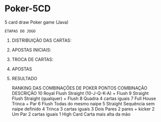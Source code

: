 # Poker-5CD
5 card draw Poker game (Java)

	ETAPAS DO JOGO
1. DISTRIBUIÇÃO DAS CARTAS:
2. APOSTAS INICIAIS:
3. TROCA DE CARTAS:
4. APOSTAS
5. RESULTADO

	RANKING DAS COMBINAÇÕES DE POKER
PONTOS    COMBINAÇÃO         DESCRIÇÃO
10        Royal Flush        Straight (10-J-Q-K-A) + Flush
9         Straight Flush     Straight (qualquer) + Flush
8         Quadra             4 cartas iguais
7         Full House         Trinca + Par
6         Flush              Todas do mesmo naipe
5         Straight           Sequência sem naipe definido
4         Trinca             3 cartas iguais
3         Dois Pares         2 pares + kicker
2         Um Par             2 cartas iguais
1         High Card          Carta mais alta da mão
